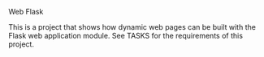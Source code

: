Web Flask 

This is a project that shows how dynamic web pages can be built with the Flask web application module. See TASKS for the requirements of this project.
